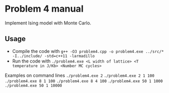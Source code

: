 # Problem 4 manual
Implement Ising model with Monte Carlo.

## Usage
- Compile the code with `g++ -O3 problem4.cpp -o problem4.exe ../src/* -I../include/ -std=c++11 -larmadillo`
- Run the code with `./problem4.exe <L width of lattice> <T temperature in J/Kb> <Number MC cycles>`

Examples on command lines 
`./problem4.exe 2`
`./problem4.exe 2 1 100`
`./problem4.exe 8 1 100`
`./problem4.exe 8 4 100`
`./problem4.exe 50 1 1000`
`./problem4.exe 50 1 10000`
